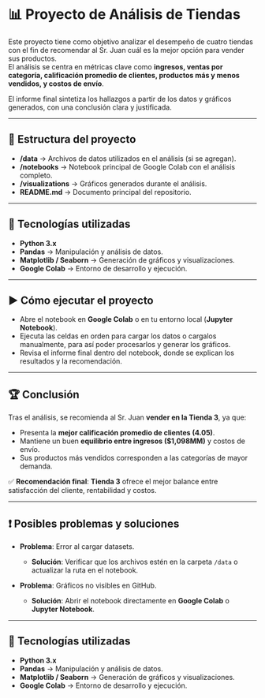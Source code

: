 # 📊 Proyecto de Análisis de Tiendas

Este proyecto tiene como objetivo analizar el desempeño de cuatro tiendas con el fin de recomendar al Sr. Juan cuál es la mejor opción para vender sus productos.  
El análisis se centra en métricas clave como **ingresos, ventas por categoría, calificación promedio de clientes, productos más y menos vendidos, y costos de envío**.  

El informe final sintetiza los hallazgos a partir de los datos y gráficos generados, con una conclusión clara y justificada.

---

## 📂 Estructura del proyecto

- **/data** → Archivos de datos utilizados en el análisis (si se agregan).  
- **/notebooks** → Notebook principal de Google Colab con el análisis completo.  
- **/visualizations** → Gráficos generados durante el análisis.  
- **README.md** → Documento principal del repositorio.  

---

## 🚀 Tecnologías utilizadas

- **Python 3.x**  
- **Pandas** → Manipulación y análisis de datos.  
- **Matplotlib / Seaborn** → Generación de gráficos y visualizaciones.  
- **Google Colab** → Entorno de desarrollo y ejecución.  

---

## ▶️ Cómo ejecutar el proyecto

- Abre el notebook en **Google Colab** o en tu entorno local (**Jupyter Notebook**).  
- Ejecuta las celdas en orden para cargar los datos o cargalos manualmente, para así poder procesarlos y generar los gráficos.  
- Revisa el informe final dentro del notebook, donde se explican los resultados y la recomendación.  

---

## 🏆 Conclusión

Tras el análisis, se recomienda al Sr. Juan **vender en la Tienda 3**, ya que:  

- Presenta la **mejor calificación promedio de clientes (4.05)**.  
- Mantiene un buen **equilibrio entre ingresos ($1,098MM)** y costos de envío.  
- Sus productos más vendidos corresponden a las categorías de mayor demanda.  

✅ **Recomendación final**: **Tienda 3** ofrece el mejor balance entre satisfacción del cliente, rentabilidad y costos.  

---

## ❗ Posibles problemas y soluciones

- **Problema**: Error al cargar datasets.  
  - **Solución**: Verificar que los archivos estén en la carpeta `/data` o actualizar la ruta en el notebook.  

- **Problema**: Gráficos no visibles en GitHub.  
  - **Solución**: Abrir el notebook directamente en **Google Colab** o **Jupyter Notebook**.

---

## 🚀 Tecnologías utilizadas

- **Python 3.x**  
- **Pandas** → Manipulación y análisis de datos.  
- **Matplotlib / Seaborn** → Generación de gráficos y visualizaciones.  
- **Google Colab** → Entorno de desarrollo y ejecución.  
